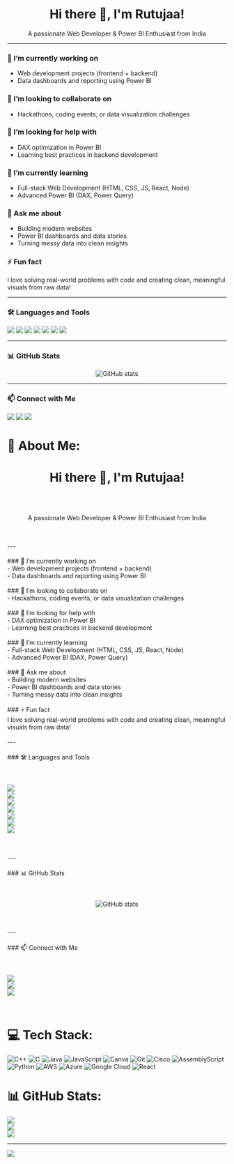 <h1 align="center">Hi there 👋, I'm Rutujaa!</h1>
<p align="center">
  A passionate Web Developer & Power BI Enthusiast from India
</p>

---

### 🔭 I’m currently working on
- Web development projects (frontend + backend)
- Data dashboards and reporting using Power BI

### 🤝 I’m looking to collaborate on
- Hackathons, coding events, or data visualization challenges

### 🧠 I’m looking for help with
- DAX optimization in Power BI
- Learning best practices in backend development

### 🌱 I’m currently learning
- Full-stack Web Development (HTML, CSS, JS, React, Node)
- Advanced Power BI (DAX, Power Query)

### 💬 Ask me about
- Building modern websites
- Power BI dashboards and data stories
- Turning messy data into clean insights

### ⚡ Fun fact
I love solving real-world problems with code and creating clean, meaningful visuals from raw data!

---

### 🛠️ Languages and Tools

<p align="left">
  <img src="https://img.shields.io/badge/HTML5-E34F26?style=for-the-badge&logo=html5&logoColor=white"/>
  <img src="https://img.shields.io/badge/CSS3-1572B6?style=for-the-badge&logo=css3&logoColor=white"/>
  <img src="https://img.shields.io/badge/JavaScript-F7DF1E?style=for-the-badge&logo=javascript&logoColor=black"/>
  <img src="https://img.shields.io/badge/React-61DAFB?style=for-the-badge&logo=react&logoColor=black"/>
  <img src="https://img.shields.io/badge/Node.js-339933?style=for-the-badge&logo=nodedotjs&logoColor=white"/>
  <img src="https://img.shields.io/badge/Power%20BI-F2C811?style=for-the-badge&logo=powerbi&logoColor=black"/>
  <img src="https://img.shields.io/badge/VS%20Code-007ACC?style=for-the-badge&logo=visual-studio-code&logoColor=white"/>
</p>

---

### 📊 GitHub Stats

<p align="center">
  <img src="https://github-readme-stats.vercel.app/api?username=YOUR_USERNAME&show_icons=true&theme=tokyonight" alt="GitHub stats" />
</p>

---

### 📫 Connect with Me

<p align="left">
  <a href="mailto:your.email@example.com"><img src="https://img.shields.io/badge/email-%23D14836.svg?&style=for-the-badge&logo=gmail&logoColor=white"/></a>
  <a href="https://www.linkedin.com/in/yourprofile"><img src="https://img.shields.io/badge/linkedin-%230077B5.svg?&style=for-the-badge&logo=linkedin&logoColor=white"/></a>
  <a href="https://yourportfolio.com"><img src="https://img.shields.io/badge/Portfolio-000?style=for-the-badge&logo=firefox&logoColor=white"/></a>
</p>

# 💫 About Me:
<h1 align="center">Hi there 👋, I'm Rutujaa!</h1><br><p align="center"><br>  A passionate Web Developer & Power BI Enthusiast from India<br></p><br><br>---<br><br>### 🔭 I’m currently working on<br>- Web development projects (frontend + backend)<br>- Data dashboards and reporting using Power BI<br><br>### 🤝 I’m looking to collaborate on<br>- Hackathons, coding events, or data visualization challenges<br><br>### 🧠 I’m looking for help with<br>- DAX optimization in Power BI<br>- Learning best practices in backend development<br><br>### 🌱 I’m currently learning<br>- Full-stack Web Development (HTML, CSS, JS, React, Node)<br>- Advanced Power BI (DAX, Power Query)<br><br>### 💬 Ask me about<br>- Building modern websites<br>- Power BI dashboards and data stories<br>- Turning messy data into clean insights<br><br>### ⚡ Fun fact<br>I love solving real-world problems with code and creating clean, meaningful visuals from raw data!<br><br>---<br><br>### 🛠️ Languages and Tools<br><br><p align="left"><br>  <img src="https://img.shields.io/badge/HTML5-E34F26?style=for-the-badge&logo=html5&logoColor=white"/><br>  <img src="https://img.shields.io/badge/CSS3-1572B6?style=for-the-badge&logo=css3&logoColor=white"/><br>  <img src="https://img.shields.io/badge/JavaScript-F7DF1E?style=for-the-badge&logo=javascript&logoColor=black"/><br>  <img src="https://img.shields.io/badge/React-61DAFB?style=for-the-badge&logo=react&logoColor=black"/><br>  <img src="https://img.shields.io/badge/Node.js-339933?style=for-the-badge&logo=nodedotjs&logoColor=white"/><br>  <img src="https://img.shields.io/badge/Power%20BI-F2C811?style=for-the-badge&logo=powerbi&logoColor=black"/><br>  <img src="https://img.shields.io/badge/VS%20Code-007ACC?style=for-the-badge&logo=visual-studio-code&logoColor=white"/><br></p><br><br>---<br><br>### 📊 GitHub Stats<br><br><p align="center"><br>  <img src="https://github-readme-stats.vercel.app/api?username=YOUR_USERNAME&show_icons=true&theme=tokyonight" alt="GitHub stats" /><br></p><br><br>---<br><br>### 📫 Connect with Me<br><br><p align="left"><br>  <a href="mailto:your.email@example.com"><img src="https://img.shields.io/badge/email-%23D14836.svg?&style=for-the-badge&logo=gmail&logoColor=white"/></a><br>  <a href="https://www.linkedin.com/in/yourprofile"><img src="https://img.shields.io/badge/linkedin-%230077B5.svg?&style=for-the-badge&logo=linkedin&logoColor=white"/></a><br>  <a href="https://yourportfolio.com"><img src="https://img.shields.io/badge/Portfolio-000?style=for-the-badge&logo=firefox&logoColor=white"/></a><br></p><br>


# 💻 Tech Stack:
![C++](https://img.shields.io/badge/c++-%2300599C.svg?style=for-the-badge&logo=c%2B%2B&logoColor=white) ![C](https://img.shields.io/badge/c-%2300599C.svg?style=for-the-badge&logo=c&logoColor=white) ![Java](https://img.shields.io/badge/java-%23ED8B00.svg?style=for-the-badge&logo=openjdk&logoColor=white) ![JavaScript](https://img.shields.io/badge/javascript-%23323330.svg?style=for-the-badge&logo=javascript&logoColor=%23F7DF1E) ![Canva](https://img.shields.io/badge/Canva-%2300C4CC.svg?style=for-the-badge&logo=Canva&logoColor=white) ![Git](https://img.shields.io/badge/git-%23F05033.svg?style=for-the-badge&logo=git&logoColor=white) ![Cisco](https://img.shields.io/badge/cisco-%23049fd9.svg?style=for-the-badge&logo=cisco&logoColor=black) ![AssemblyScript](https://img.shields.io/badge/assembly%20script-%23000000.svg?style=for-the-badge&logo=assemblyscript&logoColor=white) ![Python](https://img.shields.io/badge/python-3670A0?style=for-the-badge&logo=python&logoColor=ffdd54) ![AWS](https://img.shields.io/badge/AWS-%23FF9900.svg?style=for-the-badge&logo=amazon-aws&logoColor=white) ![Azure](https://img.shields.io/badge/azure-%230072C6.svg?style=for-the-badge&logo=microsoftazure&logoColor=white) ![Google Cloud](https://img.shields.io/badge/GoogleCloud-%234285F4.svg?style=for-the-badge&logo=google-cloud&logoColor=white) ![React](https://img.shields.io/badge/react-%2320232a.svg?style=for-the-badge&logo=react&logoColor=%2361DAFB)
# 📊 GitHub Stats:
![](https://github-readme-stats.vercel.app/api?username=rutujagadkari&theme=merko&hide_border=false&include_all_commits=false&count_private=false)<br/>
![](https://nirzak-streak-stats.vercel.app/?user=rutujagadkari&theme=merko&hide_border=false)<br/>
![](https://github-readme-stats.vercel.app/api/top-langs/?username=rutujagadkari&theme=merko&hide_border=false&include_all_commits=false&count_private=false&layout=compact)

---
[![](https://visitcount.itsvg.in/api?id=rutujagadkari&icon=0&color=0)](https://visitcount.itsvg.in)

<!-- Proudly created with GPRM ( https://gprm.itsvg.in ) -->
